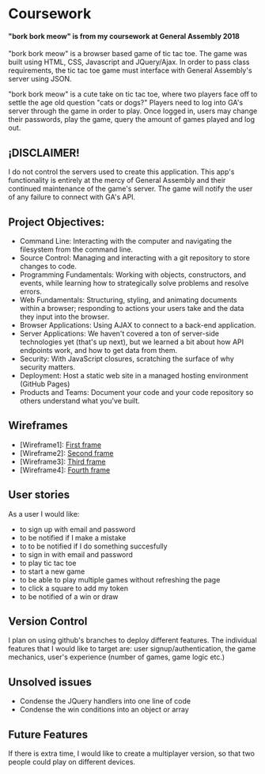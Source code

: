 # Coursework
<h4>"bork bork meow" is from my coursework at General Assembly 2018 </h4>

"bork bork meow" is a browser based game of tic tac toe. The game was built using
HTML, CSS, Javascript and JQuery/Ajax. In order to pass class requirements,
the tic tac toe game must interface with General Assembly's server using
JSON.

"bork bork meow" is a cute take on tic tac toe, where two players face off to
settle the age old question "cats or dogs?" Players need to log into GA's server
through the game in order to play. Once logged in, users may change their passwords,
play the game, query the amount of games played and log out.

## ¡DISCLAIMER!
I do not control the servers used to create this application. This app's functionality
is entirely at the mercy of General Assembly and their continued maintenance
of the game's server. The game will notify the user of any failure to connect with
GA's API.

## Project Objectives:
- Command Line: Interacting with the computer and navigating the filesystem
from the command line.
- Source Control: Managing and interacting with a git repository to store
changes to code.
- Programming Fundamentals: Working with objects, constructors, and events, while
learning how to strategically solve problems and resolve errors.
- Web Fundamentals: Structuring, styling, and animating documents within a
browser; responding to actions your users take and the data they input into the browser.
- Browser Applications: Using AJAX to connect to a back-end application.
- Server Applications: We haven't covered a ton of server-side technologies yet
(that's up next), but we learned a bit about how API endpoints work, and how to get data from them.
- Security: With JavaScript closures, scratching the surface of why security matters.
- Deployment: Host a static web site in a managed hosting environment (GitHub Pages)
- Products and Teams: Document your code and your code repository so others understand what you've built.

## Wireframes

- [Wireframe1]: <a href ="https://i.imgur.com/c9bva13.jpg"> First frame </a>
- [Wireframe2]: <a href ="https://i.imgur.com/lGIx80A.jpg"> Second frame </a>
- [Wireframe3]: <a href ="https://i.imgur.com/2bwadfp.jpg"> Third frame </a>
- [Wireframe4]: <a href ="https://i.imgur.com/kZtfbOp.jpg"> Fourth frame </a>

## User stories
As a user I would like:
- to sign up with email and password
- to be notified if I make a mistake
- to to be notified if I do something succesfully
- to sign in with email and password
- to play tic tac toe
- to start a new game
- to be able to play multiple games without refreshing the page
- to click a square to add my token
- to be notified of a win or draw

## Version Control
I plan on using github's branches to deploy different features. The individual
features that I would like to target are: user signup/authentication, the game
mechanics, user's experience (number of games, game logic etc.)

## Unsolved issues
- Condense the JQuery handlers into one line of code
- Condense the win conditions into an object or array

## Future Features
If there is extra time, I would like to create a multiplayer version, so that
two people could play on different devices.
